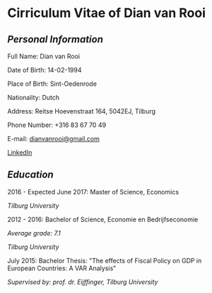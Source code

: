**Cirriculum Vitae of Dian van Rooi**
====================
*Personal Information*
--------------------
Full Name:      Dian van Rooi

Date of Birth:  14-02-1994

Place of Birth: Sint-Oedenrode

Nationality:    Dutch

Address:        Reitse Hoevenstraat 164,
                5042EJ, Tilburg         
                
Phone Number:   +316 83 67 70 49

E-mail:         dianvanrooi@gmail.com

[LinkedIn](https://nl.linkedin.com/in/dian-van-rooi-2b1575b1)

*Education*
----------
2016 - Expected June 2017: Master of Science, Economics

*Tilburg University*

2012 - 2016: Bachelor of Science, Economie en Bedrijfseconomie

*Average grade: 7.1*

*Tilburg University*

July 2015: Bachelor Thesis: "The effects of Fiscal Policy on GDP in European Countries: A VAR Analysis"

*Supervised by: prof. dr. Eijffinger, Tilburg University*


